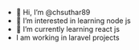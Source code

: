 - 👋 Hi, I’m @chsuthar89
- 👀 I’m interested in learning node js
- 🌱 I’m currently learning react js 
-  I am working in laravel projects

<!---
chsuthar89/chsuthar89 is a ✨ special ✨ repository because its `README.md` (this file) appears on your GitHub profile.
You can click the Preview link to take a look at your changes.
--->
